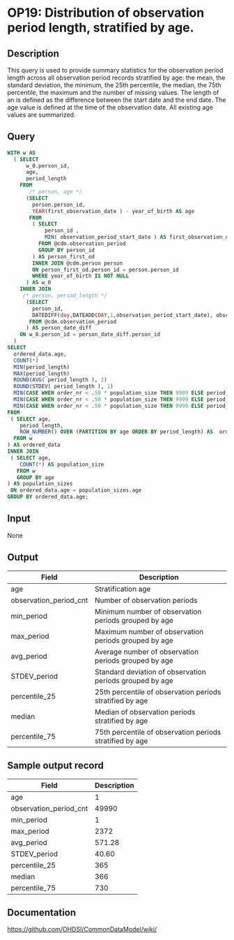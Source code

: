 <!---
Group:observation period
Name:OP19 Distribution of observation period length, stratified by age.
Author:Patrick Ryan
CDM Version: 5.3
-->

# OP19: Distribution of observation period length, stratified by age.

## Description
This query is used to provide summary statistics for the observation period length across all observation period records stratified by age: the mean, the standard deviation, the minimum, the 25th percentile, the median, the 75th percentile, the maximum and the number of missing values. 
The length of an is defined as the difference between the start date and the end date. 
The age value is defined at the time of the observation date. All existing age values are summarized.

## Query
```sql
WITH w AS 
  ( SELECT
      w_0.person_id,
      age,
      period_length
    FROM 
       /* person, age */
      (SELECT
        person.person_id,
        YEAR(first_observation_date ) - year_of_birth AS age
       FROM 
        ( SELECT
            person_id ,
            MIN( observation_period_start_date ) AS first_observation_date
          FROM @cdm.observation_period
          GROUP BY person_id
        ) AS person_first_od
        INNER JOIN @cdm.person person
        ON person_first_od.person_id = person.person_id
        WHERE year_of_birth IS NOT NULL
      ) AS w_0
    INNER JOIN  
     /* person, period_length */
      (SELECT
        person_id,
        DATEDIFF(day,DATEADD(DAY,1,observation_period_start_date), observation_period_end_date) AS period_length
       FROM @cdm.observation_period
      ) AS person_date_diff  
    ON w_0.person_id = person_date_diff.person_id  
  )
SELECT
  ordered_data.age,
  COUNT(*)                                                                         AS observation_periods_cnt,
  MIN(period_length)                                                               AS min_period, 
  MAX(period_length)                                                               AS max_period,
  ROUND(AVG( period_length ), 2)                                                   AS avg_period,
  ROUND(STDEV( period_length ), 1)                                                 AS STDEV_period,
  MIN(CASE WHEN order_nr < .50 * population_size THEN 9999 ELSE period_length END) AS percentile_25,
  MIN(CASE WHEN order_nr < .50 * population_size THEN 9999 ELSE period_length END) AS median,
  MIN(CASE WHEN order_nr < .50 * population_size THEN 9999 ELSE period_length END) AS percentile_75
FROM 
 ( SELECT age,
    period_length,
    ROW_NUMBER() OVER (PARTITION BY age ORDER BY period_length) AS  order_nr
  FROM w
) AS ordered_data
INNER JOIN 
 ( SELECT age,
    COUNT(*) AS population_size
   FROM w
   GROUP BY age
) AS population_sizes
 ON ordered_data.age = population_sizes.age
GROUP BY ordered_data.age;
```


## Input

None

## Output

| Field |  Description |
| --- | --- |
| age | Stratification age |
| observation_period_cnt | Number of observation periods |
| min_period | Minimum number of observation periods grouped by age |
| max_period | Maximum number of observation periods grouped by age |
| avg_period | Average number of observation periods grouped by age |
| STDEV_period | Standard deviation of observation periods grouped by age |
| percentile_25 | 25th percentile of observation periods stratified by age |
| median | Median of observation periods stratified by age |
| percentile_75   | 75th percentile of observation periods stratified by age |

## Sample output record

|  Field |  Description |
| --- | --- |
| age |  1 |
| observation_period_cnt |  49990 |
| min_period |  1 |
| max_period |  2372 |
| avg_period |  571.28 |
| STDEV_period |  40.60 |
| percentile_25 |  365 |
| median |  366 |
| percentile_75   |  730 |



## Documentation
https://github.com/OHDSI/CommonDataModel/wiki/
